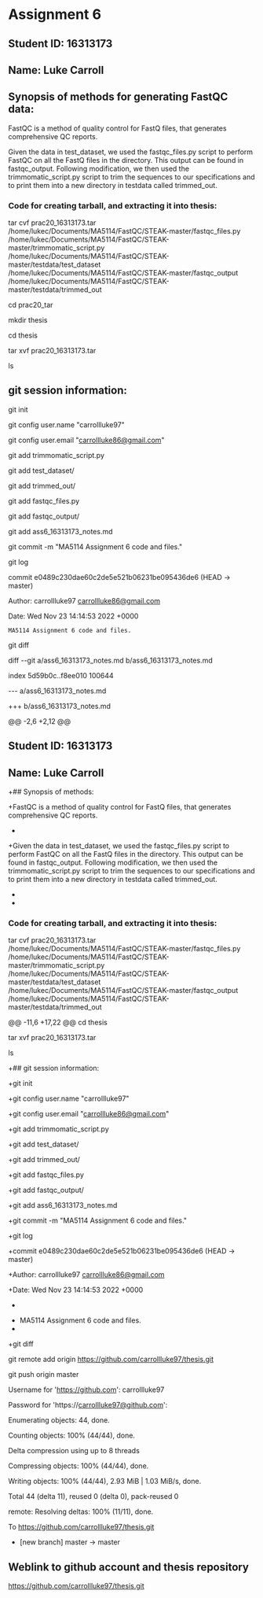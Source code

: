 # Assignment 6
## Student ID: 16313173
## Name: Luke Carroll

## Synopsis of methods for generating FastQC data:
FastQC is a method of quality control for FastQ files, that generates comprehensive QC reports. 

Given the data in test_dataset, we used the fastqc_files.py script to perform FastQC on all the FastQ files in the directory. This output can be found in fastqc_output. Following modification, we then used the trimmomatic_script.py script to trim the sequences to our specifications and to print them into a new directory in testdata called trimmed_out. 


### Code for creating tarball, and extracting it into thesis:
tar cvf prac20_16313173.tar /home/lukec/Documents/MA5114/FastQC/STEAK-master/fastqc_files.py /home/lukec/Documents/MA5114/FastQC/STEAK-master/trimmomatic_script.py /home/lukec/Documents/MA5114/FastQC/STEAK-master/testdata/test_dataset /home/lukec/Documents/MA5114/FastQC/STEAK-master/fastqc_output /home/lukec/Documents/MA5114/FastQC/STEAK-master/testdata/trimmed_out 


cd prac20_tar 

mkdir thesis

cd thesis

tar xvf prac20_16313173.tar

ls


## git session information:
git init

git config user.name "carrollluke97"

git config user.email "carrollluke86@gmail.com"

git add trimmomatic_script.py

git add test_dataset/

git add trimmed_out/

git add fastqc_files.py

git add fastqc_output/

git add ass6_16313173_notes.md 

git commit -m "MA5114 Assignment 6 code and files."

git log

commit e0489c230dae60c2de5e521b06231be095436de6 (HEAD -> master)

Author: carrollluke97 <carrollluke86@gmail.com>

Date:   Wed Nov 23 14:14:53 2022 +0000

    MA5114 Assignment 6 code and files.
    
git diff

diff --git a/ass6_16313173_notes.md b/ass6_16313173_notes.md

index 5d59b0c..f8ee010 100644

--- a/ass6_16313173_notes.md

+++ b/ass6_16313173_notes.md

@@ -2,6 +2,12 @@

 ## Student ID: 16313173
 
 ## Name: Luke Carroll
 
+## Synopsis of methods:

+FastQC is a method of quality control for FastQ files, that generates comprehensive QC reports. 

+

+Given the data in test_dataset, we used the fastqc_files.py script to perform FastQC on all the FastQ files in the directory. This output can be found in fastqc_output. Following modification, we then used the trimmomatic_script.py script to trim the sequences to our specifications and to print them into a new directory in testdata called trimmed_out. 

+

+
 ### Code for creating tarball, and extracting it into thesis:
 
 tar cvf prac20_16313173.tar /home/lukec/Documents/MA5114/FastQC/STEAK-master/fastqc_files.py /home/lukec/Documents/MA5114/FastQC/STEAK-master/trimmomatic_script.py /home/lukec/Documents/MA5114/FastQC/STEAK-master/testdata/test_dataset /home/lukec/Documents/MA5114/FastQC/STEAK-master/fastqc_output /home/lukec/Documents/MA5114/FastQC/STEAK-master/testdata/trimmed_out 
 
 
@@ -11,6 +17,22 @@ cd thesis

 tar xvf prac20_16313173.tar
 
 ls
 
+## git session information:

+git init

+git config user.name "carrollluke97"

+git config user.email "carrollluke86@gmail.com"

+git add trimmomatic_script.py

+git add test_dataset/

+git add trimmed_out/

+git add fastqc_files.py

+git add fastqc_output/

+git add ass6_16313173_notes.md 

+git commit -m "MA5114 Assignment 6 code and files."

+git log

+commit e0489c230dae60c2de5e521b06231be095436de6 (HEAD -> master)

+Author: carrollluke97 <carrollluke86@gmail.com>

+Date:   Wed Nov 23 14:14:53 2022 +0000
 
-
+    MA5114 Assignment 6 code and files.
+    
+git diff


git remote add origin https://github.com/carrollluke97/thesis.git

git push origin master

Username for 'https://github.com': carrollluke97

Password for 'https://carrollluke97@github.com': 

Enumerating objects: 44, done.

Counting objects: 100% (44/44), done.

Delta compression using up to 8 threads

Compressing objects: 100% (44/44), done.

Writing objects: 100% (44/44), 2.93 MiB | 1.03 MiB/s, done.

Total 44 (delta 11), reused 0 (delta 0), pack-reused 0

remote: Resolving deltas: 100% (11/11), done.

To https://github.com/carrollluke97/thesis.git

 * [new branch]      master -> master


## Weblink to github account and thesis repository

https://github.com/carrollluke97/thesis.git



